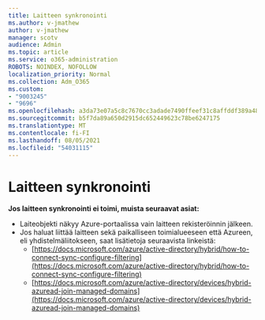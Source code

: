 ```yaml
---
title: Laitteen synkronointi
ms.author: v-jmathew
author: v-jmathew
manager: scotv
audience: Admin
ms.topic: article
ms.service: o365-administration
ROBOTS: NOINDEX, NOFOLLOW
localization_priority: Normal
ms.collection: Adm_O365
ms.custom:
- "9003245"
- "9696"
ms.openlocfilehash: a3da73e07a5c8c7670cc3adade7490ffeef31c8affddf389a48a8be11e8b58a2
ms.sourcegitcommit: b5f7da89a650d2915dc652449623c78be6247175
ms.translationtype: MT
ms.contentlocale: fi-FI
ms.lasthandoff: 08/05/2021
ms.locfileid: "54031115"
---
```

# <a name="device-sync"></a>Laitteen synkronointi

**Jos laitteen synkronointi ei toimi, muista seuraavat asiat:**

- Laiteobjekti näkyy Azure-portaalissa vain laitteen rekisteröinnin jälkeen.
- Jos haluat liittää laitteen sekä paikalliseen toimialueeseen että Azureen, eli yhdistelmäliitokseen, saat lisätietoja seuraavista linkeistä:
  - [https://docs.microsoft.com/azure/active-directory/hybrid/how-to-connect-sync-configure-filtering](https://docs.microsoft.com/azure/active-directory/hybrid/how-to-connect-sync-configure-filtering)
  - [https://docs.microsoft.com/azure/active-directory/devices/hybrid-azuread-join-managed-domains](https://docs.microsoft.com/azure/active-directory/devices/hybrid-azuread-join-managed-domains)
